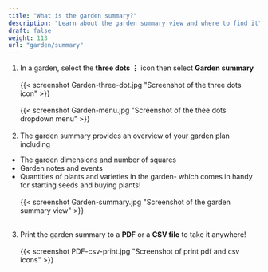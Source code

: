 ```yaml
---
title: "What is the garden summary?"
description: "Learn about the garden summary view and where to find it"
draft: false
weight: 113
url: "garden/summary"
---
```


1. In a garden, select the **three dots ⋮** icon then select **Garden summary** <br /><br />
{{< screenshot Garden-three-dot.jpg "Screenshot of the three dots icon" >}}<br /><br />
{{< screenshot Garden-menu.jpg "Screenshot of the thee dots dropdown menu" >}}<br /><br />
2. The garden summary provides an overview of your garden plan including
- The garden dimensions and number of squares
- Garden notes and events
- Quantities of plants and varieties in the garden- which comes in handy for starting seeds and buying plants!<br /><br />
{{< screenshot Garden-summary.jpg "Screenshot of the garden summary view" >}}<br /><br />


3. Print the garden summary to a **PDF** or a **CSV file** to take it anywhere!<br /><br />
{{< screenshot PDF-csv-print.jpg "Screenshot of print pdf and csv icons" >}}
